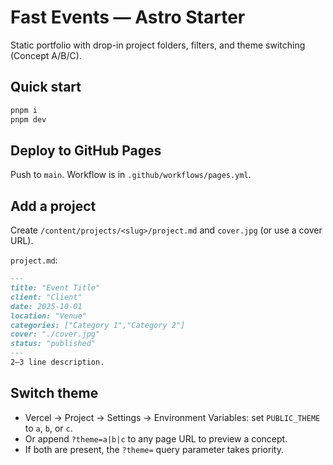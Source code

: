 # Fast Events — Astro Starter
Static portfolio with drop-in project folders, filters, and theme switching (Concept A/B/C).

## Quick start
```bash
pnpm i
pnpm dev
```

## Deploy to GitHub Pages
Push to `main`. Workflow is in `.github/workflows/pages.yml`.

## Add a project
Create `/content/projects/<slug>/project.md` and `cover.jpg` (or use a cover URL).

`project.md`:
```md
---
title: "Event Title"
client: "Client"
date: 2025-10-01
location: "Venue"
categories: ["Category 1","Category 2"]
cover: "./cover.jpg"
status: "published"
---
2–3 line description.
```

## Switch theme
- Vercel → Project → Settings → Environment Variables: set `PUBLIC_THEME` to `a`, `b`, or `c`.
- Or append `?theme=a|b|c` to any page URL to preview a concept.
- If both are present, the `?theme=` query parameter takes priority.
